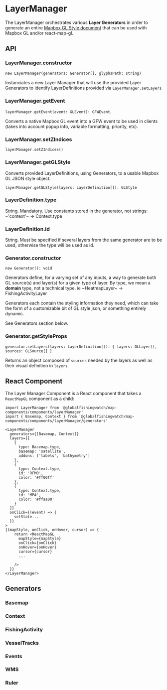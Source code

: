 # LayerManager

The LayerManager orchestrates various **Layer Generators** in order to generate an entire <a href="https://docs.mapbox.com/mapbox-gl-js/style-spec/">Mapbox GL Style document</a> that can be used with Mapbox GL and/or react-map-gl.

## API

### LayerManager.constructor

`new LayerManager(generators: Generator[], glyphsPath: string)`

Instanciates a new Layer Manager that will use the provided Layer Generators to identify LayerDefinitions provided via `LayerManager.setLayers`

### LayerManager.getEvent

`layerManager.getEvent(event: GLEvent): GFWEvent`.

Converts a native Mapbox GL event into a GFW event to be used in clients (takes into account popup info, variable formatting, priority, etc).

### LayerManager.setZIndices

`layerManager.setZIndices()`

### LayerManager.getGLStyle

Converts provided LayerDefinitions, using Generators, to a usable Mapbox GL JSON style object.

`layerManager.getGLStyle(layers: LayerDefinition[]): GLStyle`

### LayerDefinition.type

String. Mandatory. Use constants stored in the generator, not strings: ~'context'~ -> Context.type

### LayerDefinition.id

String. Must be specified if several layers from the same generator are to be used, otherwise the type will be used as id.

### Generator.constructor

`new Generator(): void`

Generators define, for a varying set of any inputs, a way to generate both GL source(s) and layer(s) for a given type of layer. By type, we mean a **domain** type, not a technical type. ie ~HeatmapLayer~ -> FishingActivityLayer

Generators each contain the styling information they need, which can take the form of a customizable bit of GL style json, or something entirely dynamic.

See Generators section below.

### Generator.getStyleProps

`generator.setLayers(layers: LayerDefinition[]): { layers: GLLayer[], sources: GLSource[] }`

Returns an object composed of `sources` needed by the layers as well as their visual definition in `layers`.


## React Component

The Layer Manager Component is a React component that takes a `ReactMapGL` component as a child:

```
import LayerManager from '@globalfishingwatch/map-components/components/layerManager'
import { Basemap, Context } from '@globalfishingwatch/map-components/components/layerManager/generators'

<LayerManager
  generators={[Basemap, Context]}
  layers={[
    {
      type: Basemap.type,
      basemap: 'satellite',
      addons: ['labels', 'bathymetry']
    },
    {
      type: Context.type,
      id: 'RFMO',
      color: '#ff00ff'
    },
    {
      type: Context.type,
      id: 'MPA',
      color: '#ffaa00'
    }
  ]}
  onClick={(event) => {
    setState...
  }}
>
{(mapStyle, onClick, onHover, cursor) => {
    return <ReactMapGL
      mapStyle={mapStyle}
      onClick={onClick}
      onHover={onHover}
      cursor={cursor}
      ...

    />
  }}
</LayerManager>

```

## Generators

### Basemap

### Context

### FishingActivity

### VesselTracks

### Events

### WMS

### Ruler
